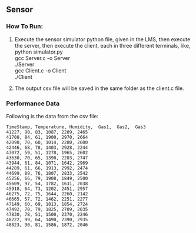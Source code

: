 ## Sensor

### How To Run:

1. Execute the sensor simulator python file, given in the LMS, then execute the server, then execute the client, each in three different terminals, like,<br />
python simulator.py <br />
gcc Server.c -o Server <br />
./Server <br />
gcc Client.c -o Client <br />
./Client <br />

2. The output csv file will be saved in the same folder as the client.c file. <br />

### Performance Data

Following is the data from the csv file:
```
TimeStamp, Temperature, Humidity,  Gas1,  Gas2,  Gas3
41227, 90, 83, 1087, 2209, 2465
41708, 84, 61, 1900, 2970, 2664
42098, 70, 60, 1014, 2280, 2600
42446, 68, 78, 1403, 2928, 2244
43072, 59, 51, 1278, 1965, 2602
43630, 70, 65, 1390, 2203, 2747
43944, 61, 84, 1071, 1642, 2969
44289, 61, 66, 1913, 2992, 2474
44699, 89, 76, 1807, 2833, 2542
45256, 66, 79, 1908, 1849, 2500
45609, 97, 54, 1782, 1631, 2038
45918, 64, 73, 1202, 2451, 2957
46275, 72, 75, 1644, 2260, 2142
46665, 57, 72, 1462, 2251, 2277
47149, 60, 69, 1813, 1854, 2724
47492, 70, 79, 1825, 2709, 2035
47830, 78, 51, 1500, 2370, 2246
48222, 99, 64, 1490, 2390, 2935
48823, 90, 81, 1586, 1872, 2046
```

